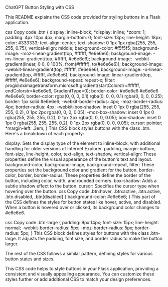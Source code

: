 
ChatGPT
Button Styling with CSS

This README explains the CSS code provided for styling buttons in a Flask application.

css
Copy code
.btn {
    display: inline-block;
    *display: inline;
    *zoom: 1;
    padding: 4px 10px 4px;
    margin-bottom: 0;
    font-size: 13px;
    line-height: 18px;
    color: #333333;
    text-align: center;
    text-shadow: 0 1px 1px rgba(255, 255, 255, 0.75);
    vertical-align: middle;
    background-color: #f5f5f5;
    background-image: -moz-linear-gradient(top, #ffffff, #e6e6e6);
    background-image: -ms-linear-gradient(top, #ffffff, #e6e6e6);
    background-image: -webkit-gradient(linear, 0 0, 0 100%, from(#ffffff), to(#e6e6e6));
    background-image: -webkit-linear-gradient(top, #ffffff, #e6e6e6);
    background-image: -o-linear-gradient(top, #ffffff, #e6e6e6);
    background-image: linear-gradient(top, #ffffff, #e6e6e6);
    background-repeat: repeat-x;
    filter: progid:dximagetransform.microsoft.gradient(startColorstr=#ffffff, endColorstr=#e6e6e6, GradientType=0);
    border-color: #e6e6e6 #e6e6e6 #e6e6e6;
    border-color: rgba(0, 0, 0, 0.1) rgba(0, 0, 0, 0.1) rgba(0, 0, 0, 0.25);
    border: 1px solid #e6e6e6;
    -webkit-border-radius: 4px;
    -moz-border-radius: 4px;
    border-radius: 4px;
    -webkit-box-shadow: inset 0 1px 0 rgba(255, 255, 255, 0.2), 0 1px 2px rgba(0, 0, 0, 0.05);
    -moz-box-shadow: inset 0 1px 0 rgba(255, 255, 255, 0.2), 0 1px 2px rgba(0, 0, 0, 0.05);
    box-shadow: inset 0 1px 0 rgba(255, 255, 255, 0.2), 0 1px 2px rgba(0, 0, 0, 0.05);
    cursor: pointer;
    *margin-left: .3em;
}
This CSS block styles buttons with the class .btn. Here's a breakdown of each property:

display: Sets the display type of the element to inline-block, with additional handling for older versions of Internet Explorer.
padding, margin-bottom, font-size, line-height, color, text-align, text-shadow, vertical-align: These properties define the visual appearance of the button's text and layout.
background-color, background-image, background-repeat, filter: These properties set the background color and gradient for the button.
border-color, border, border-radius: These properties define the border of the button, including color, width, and rounded corners.
box-shadow: Adds a subtle shadow effect to the button.
cursor: Specifies the cursor type when hovering over the button.
css
Copy code
.btn:hover, .btn:active, .btn.active, .btn.disabled, .btn[disabled] {
    background-color: #e6e6e6;
}
This part of the CSS defines the styles for button states like hover, active, and disabled. When a button is hovered over or clicked, its background color changes to #e6e6e6.

css
Copy code
.btn-large {
    padding: 9px 14px;
    font-size: 15px;
    line-height: normal;
    -webkit-border-radius: 5px;
    -moz-border-radius: 5px;
    border-radius: 5px;
}
This CSS block defines styles for buttons with the class .btn-large. It adjusts the padding, font size, and border radius to make the button larger.

The rest of the CSS follows a similar pattern, defining styles for various button states and sizes.

This CSS code helps to style buttons in your Flask application, providing a consistent and visually appealing appearance. You can customize these styles further or add additional CSS to match your design preferences.